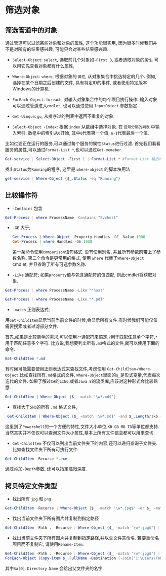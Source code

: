 # 筛选对象

## 筛选管道中的对象

通过管道可以过滤某些对象和对象的属性, 这个功能很实用,
因为很多时候我们并不是对所有的结果感兴趣, 可能只会对某些结果感兴趣.

+ `Select-Object`: `select`, 选取前几个对象如`-First 3`, 或者选取对象的`属性`.
可以用它先查看对象都有什么属性,

+ `Where-Object`:  `where`, 根据对象的 `属性`, 从对象集合中挑选特定的几个.
例如, 选择在某个日期之后创建的文件, 具有特定ID的事件, 或者使用特定版本Windows的计算机.

+ `ForEach-Object`: `foreach`, 对输入对象集合中的每个项目执行操作.
输入对象可以通过管道进入`cmdlet`, 也可以通过使用 `InputObject` 参数指定.

+ `Get-Uinque`: `gu`, 从排序过的列表中返回不重复的对象.
+ `Select-Object -Index`: 根据 `index` 从数组中选择对象.
在 `逗号分隔的列表` 中输入索引. 数组中的索引从`0`开始, 其中`0`代表第一个值, `n-1`代表最后一个值.

比如过滤正在运行的服务,可以通过每个服务的属性`Status`进行过滤.
首先我们看看服务的属性,可以通过`Format-List *`,也可以通过`Get-memeber`.

```powershell
Get-service | Select-Object -First 1 | Format-List * #Format-List 输出对象的属性, 每行一个
```

找出`Status`为`Running`的程序, 这里是 `where-object` 的脚本块用法

```powershell
get-service | Where-Object {$_.Status -eq "Running"}
```

## 比较操作符

+ `-Contains` 包含

```powershell
Get-Process | where ProcessName -Contains "Svchost"
```

+ `-GE` 大于;

    ```powershell
    Get-Process | Where-Object -Property Handles -GE -Value 1000
    Get-Process | where Handles -GE 1000
    ```

    第一条命令使用`comparison`语句格式. 没有使用别名, 并且所有参数前带上了参数名称.
    第二个命令是更常用的格式, 使用 `where` 代替了`Where-Object ` cmdlet, 并且省略了所有可选参数名称.

+ `-Like` 通配符; 如果`property`值与包含通配符的值匹配, 则此cmdlet将获取对象.

```powershell
Get-Process | where ProcessName -Like "*host"
```

```powershell
Get-Process | where ProcessName -Like "*.pdf"
```

+ `-match` 正则表达式;

用`Get-ChildItem`显示当前当前文件的时候,会显示所有文件.有时候我们可能仅仅需要搜索或者过滤部分文件.

首先,如果是比较简单的需求,可以使用`?*`通配符来搞定,`?`用于匹配任意单个字符,`*`用于匹配任意多个字符.
比方说,我想要列出所有`.md`格式的文件,就可以使用下面的命令.

```powershell
Get-ChildItem *.md
```

有时候可能需要使用正则表达式来查找文件,考虑使用 `Get-ChildItem`+`Where-Object`,比如查找所有`.md`格式的文件,
`Where-Object`里面的`$_`是形式变量,代表每次迭代的文件.
如果了解过`C#`的`LINQ`,或者`Java 8`的流类库,应该对这种形式会比较熟悉.

```powershell
Get-ChildItem | Where-Object {$_ -match '\w*.md$'}
```

+ 查找大于`5kb`的所有 `.md` 格式文件,

```powershell
 Get-ChildItem | Where-Object {$_ -match '\w*.md$' -and $_.Length/1kb -gt 5}
```

这里到了`Powershell`的一个方便的特性,文件大小单位,`KB GB MB TB`等单位都支持.
当然其实并不仅仅可以查询文件大小属性,基本上所有文件信息都可以用来查询.

+ `Get-ChildItem` 不仅可以列出当前文件夹下的内容,还可以递归查询子文件夹. 比如查找文件夹下所有可执行文件:

```powershell
Get-ChildItem -Recurse *.exe
```

通过添加`-Depth`参数, 还可以指定递归深度.

## 拷贝特定文件类型

+ 找出所有 `jpg` 和 `png`

```powershell
Get-ChildItem -Recurse | Where-Object {$_ -match '\w*.jpg$' -or $_ -match '\w*.png$'}
```

+ 找出当前文件夹下所有图片并复制到指定路径

```powershell
Get-ChildItem -Path . -Recurse | Where-Object {$_ -match '\w*.jpg$'} | ForEach-Object {Copy-Item $_.FullName -Destination (-Join("C:\Users\Tom\Desktop\test\",$_.Name)) }
```

+ 找出当前文件夹下所有图片并复制到指定路径,并以父文件夹命名. 若要重命名项目而不复制它, 请使用`Rename-Item`.

```powershell
Get-ChildItem -Path . -Recurse | Where-Object {$_ -match '\w*.jpg$'} |
ForEach-Object {Copy-Item $_.FullName -Destination (-Join("C:\Users\Tom\Desktop\test\",$_.Directory.Name)) }
```

其中`$a[0].Directory.Name` 会给出父文件夹的名字.
